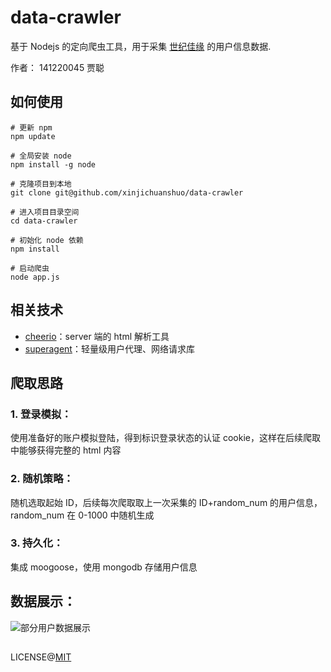 # data-crawler
基于 Nodejs 的定向爬虫工具，用于采集 [世纪佳缘](http://www.jiayuan.com/) 的用户信息数据.

作者： 141220045 贾聪

## 如何使用
```
# 更新 npm
npm update

# 全局安装 node 
npm install -g node

# 克隆项目到本地
git clone git@github.com/xinjichuanshuo/data-crawler

# 进入项目目录空间
cd data-crawler

# 初始化 node 依赖
npm install

# 启动爬虫
node app.js
```

## 相关技术
- [cheerio](https://cheerio.js.org/)：server 端的 html 解析工具
- [superagent](https://github.com/visionmedia/superagent)：轻量级用户代理、网络请求库

## 爬取思路
### 1. 登录模拟：
使用准备好的账户模拟登陆，得到标识登录状态的认证 cookie，这样在后续爬取中能够获得完整的 html 内容

### 2. 随机策略：
随机选取起始 ID，后续每次爬取取上一次采集的 ID+random_num 的用户信息，random_num 在 0-1000 中随机生成

### 3. 持久化：
集成 moogoose，使用 mongodb 存储用户信息

## 数据展示：

![部分用户数据展示](http://oxgbg3ran.bkt.clouddn.com/%E5%B1%8F%E5%B9%95%E5%BF%AB%E7%85%A7%202018-02-14%20%E4%B8%8B%E5%8D%881.56.22.png)

##

LICENSE@[MIT](https://opensource.org/licenses/MIT)
